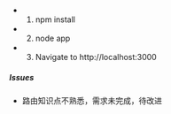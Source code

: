 - 1. npm install
- 2. node app
- 3. Navigate to http://localhost:3000

##### Issues
- 路由知识点不熟悉，需求未完成，待改进